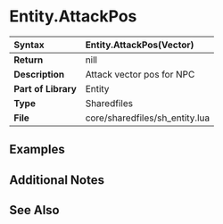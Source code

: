 # Entity.AttackPos #
| **Syntax** | Entity.AttackPos(Vector) |
|:-----------|:-------------------------|
| **Return** | nill |
| **Description** | Attack vector pos for NPC |
| **Part of Library** | Entity|
| **Type** | Sharedfiles|
| **File** | core/sharedfiles/sh\_entity.lua |

## Examples ##

## Additional Notes ##

## See Also ##